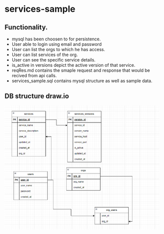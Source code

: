 # services-sample

## Functionality.
- mysql has been choosen to for persistence.
- User able to login using email and password
- User can list the orgs to which he has access.
- User can list services of the org.
- User can see the specific service details.
- is_active in versions depict the active version of that service.
- reqRes.md contains the smaple request and response that would be recived from api calls.
- services_sample.sql contains mysql structure as well as sample data.

## DB structure draw.io
![services-sample](services_sample_db.PNG)